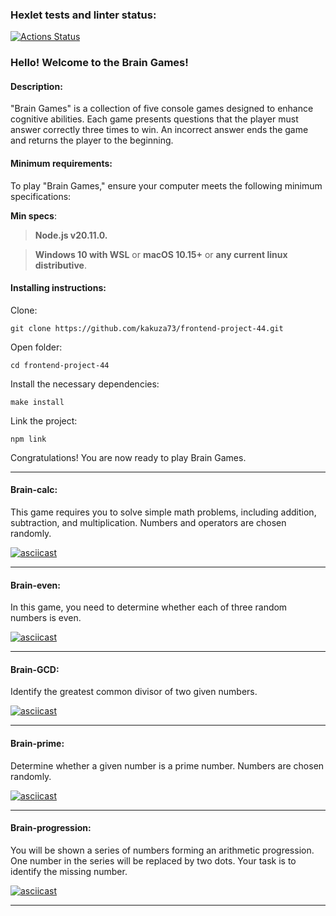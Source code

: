 ### Hexlet tests and linter status:
[![Actions Status](https://github.com/kakuza73/frontend-project-44/actions/workflows/hexlet-check.yml/badge.svg)](https://github.com/kakuza73/frontend-project-44/actions)

### Hello! Welcome to the Brain Games!

#### Description:

"Brain Games" is a collection of five console games designed to enhance cognitive abilities. Each game presents questions that the player must answer correctly three times to win. An incorrect answer ends the game and returns the player to the beginning.


#### Minimum requirements:

To play "Brain Games," ensure your computer meets the following minimum specifications:


**Min specs**:

> **Node.js v20.11.0.**

> **Windows 10 with WSL** or **macOS 10.15+** or **any current linux distributive**.

#### Installing instructions:

Clone:
```
git clone https://github.com/kakuza73/frontend-project-44.git
```

Open folder:
```
cd frontend-project-44
```
Install the necessary dependencies:
```
make install
```
Link the project:
```
npm link
```

Congratulations! You are now ready to play Brain Games.


---

#### Brain-calc:

This game requires you to solve simple math problems, including addition, subtraction, and multiplication. Numbers and operators are chosen randomly.



[![asciicast](https://asciinema.org/a/VTd9LRLloHos7vLLDyLN0uv4e.svg)](https://asciinema.org/a/VTd9LRLloHos7vLLDyLN0uv4e)

---

#### Brain-even:

In this game, you need to determine whether each of three random numbers is even.


[![asciicast](https://asciinema.org/a/GUc9YMRbVGqccPhcxIrfPS0P7.svg)](https://asciinema.org/a/GUc9YMRbVGqccPhcxIrfPS0P7)

---

#### Brain-GCD:

Identify the greatest common divisor of two given numbers.


[![asciicast](https://asciinema.org/a/wy5iiNcp6tWb267YcygAA87z5.svg)](https://asciinema.org/a/wy5iiNcp6tWb267YcygAA87z5)

---

#### Brain-prime:

Determine whether a given number is a prime number. Numbers are chosen randomly.


[![asciicast](https://asciinema.org/a/EsxSeP42SLLBfg7iNHztboWov.svg)](https://asciinema.org/a/EsxSeP42SLLBfg7iNHztboWov)

---

#### Brain-progression:

You will be shown a series of numbers forming an arithmetic progression. One number in the series will be replaced by two dots. Your task is to identify the missing number.


[![asciicast](https://asciinema.org/a/dNQoy7XGMOQ0g2C7MzoGxktez.svg)](https://asciinema.org/a/dNQoy7XGMOQ0g2C7MzoGxktez)

---
